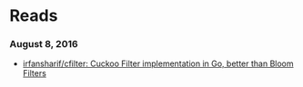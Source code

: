 # Reads
### August 8, 2016
- [irfansharif/cfilter: Cuckoo Filter implementation in Go, better than Bloom Filters](https://github.com/irfansharif/cfilter) 
